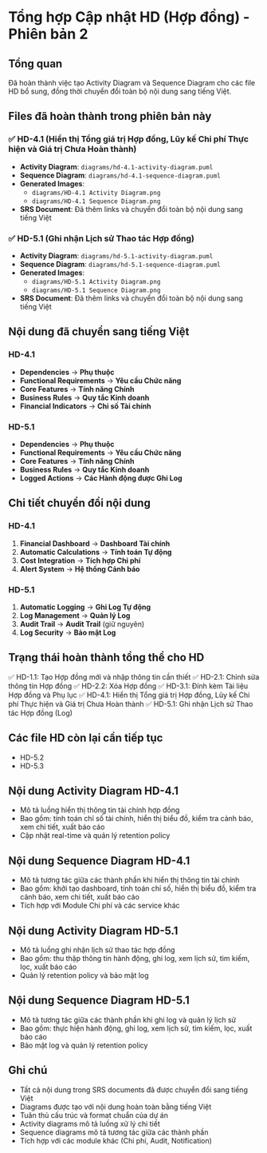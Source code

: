 # Tổng hợp Cập nhật HD (Hợp đồng) - Phiên bản 2

## Tổng quan
Đã hoàn thành việc tạo Activity Diagram và Sequence Diagram cho các file HD bổ sung, đồng thời chuyển đổi toàn bộ nội dung sang tiếng Việt.

## Files đã hoàn thành trong phiên bản này

### ✅ HD-4.1 (Hiển thị Tổng giá trị Hợp đồng, Lũy kế Chi phí Thực hiện và Giá trị Chưa Hoàn thành)
- **Activity Diagram**: `diagrams/hd-4.1-activity-diagram.puml`
- **Sequence Diagram**: `diagrams/hd-4.1-sequence-diagram.puml`
- **Generated Images**: 
  - `diagrams/HD-4.1 Activity Diagram.png`
  - `diagrams/HD-4.1 Sequence Diagram.png`
- **SRS Document**: Đã thêm links và chuyển đổi toàn bộ nội dung sang tiếng Việt

### ✅ HD-5.1 (Ghi nhận Lịch sử Thao tác Hợp đồng)
- **Activity Diagram**: `diagrams/hd-5.1-activity-diagram.puml`
- **Sequence Diagram**: `diagrams/hd-5.1-sequence-diagram.puml`
- **Generated Images**: 
  - `diagrams/HD-5.1 Activity Diagram.png`
  - `diagrams/HD-5.1 Sequence Diagram.png`
- **SRS Document**: Đã thêm links và chuyển đổi toàn bộ nội dung sang tiếng Việt

## Nội dung đã chuyển sang tiếng Việt

### HD-4.1
- **Dependencies** → **Phụ thuộc**
- **Functional Requirements** → **Yêu cầu Chức năng**
- **Core Features** → **Tính năng Chính**
- **Business Rules** → **Quy tắc Kinh doanh**
- **Financial Indicators** → **Chỉ số Tài chính**

### HD-5.1
- **Dependencies** → **Phụ thuộc**
- **Functional Requirements** → **Yêu cầu Chức năng**
- **Core Features** → **Tính năng Chính**
- **Business Rules** → **Quy tắc Kinh doanh**
- **Logged Actions** → **Các Hành động được Ghi Log**

## Chi tiết chuyển đổi nội dung

### HD-4.1
1. **Financial Dashboard** → **Dashboard Tài chính**
2. **Automatic Calculations** → **Tính toán Tự động**
3. **Cost Integration** → **Tích hợp Chi phí**
4. **Alert System** → **Hệ thống Cảnh báo**

### HD-5.1
1. **Automatic Logging** → **Ghi Log Tự động**
2. **Log Management** → **Quản lý Log**
3. **Audit Trail** → **Audit Trail** (giữ nguyên)
4. **Log Security** → **Bảo mật Log**

## Trạng thái hoàn thành tổng thể cho HD
✅ HD-1.1: Tạo Hợp đồng mới và nhập thông tin cần thiết
✅ HD-2.1: Chỉnh sửa thông tin Hợp đồng
✅ HD-2.2: Xóa Hợp đồng
✅ HD-3.1: Đính kèm Tài liệu Hợp đồng và Phụ lục
✅ HD-4.1: Hiển thị Tổng giá trị Hợp đồng, Lũy kế Chi phí Thực hiện và Giá trị Chưa Hoàn thành
✅ HD-5.1: Ghi nhận Lịch sử Thao tác Hợp đồng (Log)

## Các file HD còn lại cần tiếp tục
- HD-5.2
- HD-5.3

## Nội dung Activity Diagram HD-4.1
- Mô tả luồng hiển thị thông tin tài chính hợp đồng
- Bao gồm: tính toán chỉ số tài chính, hiển thị biểu đồ, kiểm tra cảnh báo, xem chi tiết, xuất báo cáo
- Cập nhật real-time và quản lý retention policy

## Nội dung Sequence Diagram HD-4.1
- Mô tả tương tác giữa các thành phần khi hiển thị thông tin tài chính
- Bao gồm: khởi tạo dashboard, tính toán chỉ số, hiển thị biểu đồ, kiểm tra cảnh báo, xem chi tiết, xuất báo cáo
- Tích hợp với Module Chi phí và các service khác

## Nội dung Activity Diagram HD-5.1
- Mô tả luồng ghi nhận lịch sử thao tác hợp đồng
- Bao gồm: thu thập thông tin hành động, ghi log, xem lịch sử, tìm kiếm, lọc, xuất báo cáo
- Quản lý retention policy và bảo mật log

## Nội dung Sequence Diagram HD-5.1
- Mô tả tương tác giữa các thành phần khi ghi log và quản lý lịch sử
- Bao gồm: thực hiện hành động, ghi log, xem lịch sử, tìm kiếm, lọc, xuất báo cáo
- Bảo mật log và quản lý retention policy

## Ghi chú
- Tất cả nội dung trong SRS documents đã được chuyển đổi sang tiếng Việt
- Diagrams được tạo với nội dung hoàn toàn bằng tiếng Việt
- Tuân thủ cấu trúc và format chuẩn của dự án
- Activity diagrams mô tả luồng xử lý chi tiết
- Sequence diagrams mô tả tương tác giữa các thành phần
- Tích hợp với các module khác (Chi phí, Audit, Notification)
